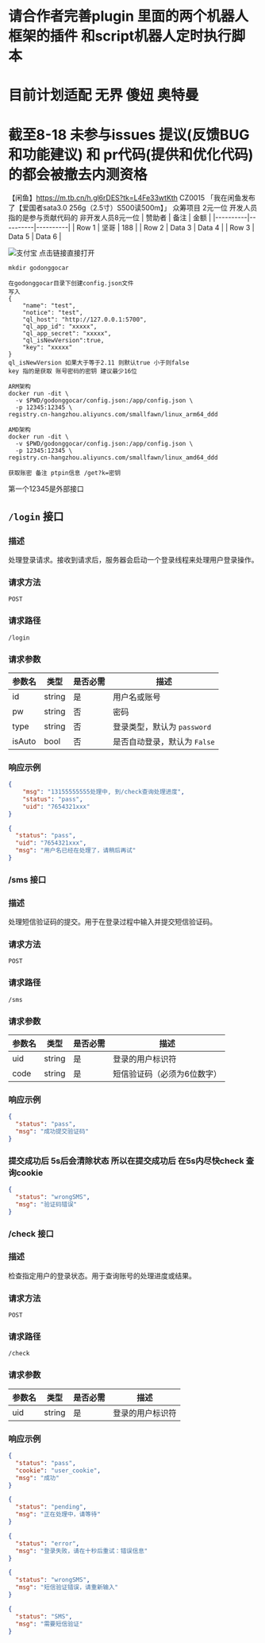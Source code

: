 # 请合作者完善plugin 里面的两个机器人框架的插件 和script机器人定时执行脚本
# 目前计划适配 无界 傻妞 奥特曼
# 截至8-18 未参与issues 提议(反馈BUG和功能建议) 和 pr代码(提供和优化代码)的都会被撤去内测资格
【闲鱼】https://m.tb.cn/h.gl6rDES?tk=L4Fe33wtKth CZ0015 「我在闲鱼发布了【爱国者sata3.0 256g（2.5寸）S500读500m】」
众筹项目 2元一位 开发人员 指的是参与贡献代码的  非开发人员8元一位
| 赞助者 | 备注 | 金额 |
|----------|----------|----------|
| Row 1    | 坚哥   | 188   |
| Row 2    | Data 3   | Data 4   |
| Row 3    | Data 5   | Data 6   |


![支付宝](https://ghproxy.net/https://raw.githubusercontent.com/smallfawn/Note/main/Images/ALiPay.jpg)
点击链接直接打开
```shell
mkdir godonggocar
```
```shell
在godonggocar目录下创建config.json文件
写入
{
    "name": "test",
    "notice": "test",
    "ql_host": "http://127.0.0.1:5700",
    "ql_app_id": "xxxxx",
    "ql_app_secret": "xxxxx",
    "ql_isNewVersion":true,
    "key": "xxxxx"
}
ql_isNewVersion 如果大于等于2.11 则默认true 小于则false
key 指的是获取 账号密码的密钥 建议最少16位
```
```shell
ARM架构
docker run -dit \
  -v $PWD/godonggocar/config.json:/app/config.json \
  -p 12345:12345 \
registry.cn-hangzhou.aliyuncs.com/smallfawn/linux_arm64_ddd
```
```shell
AMD架构
docker run -dit \
  -v $PWD/godonggocar/config.json:/app/config.json \
  -p 12345:12345 \
registry.cn-hangzhou.aliyuncs.com/smallfawn/linux_amd64_ddd
```
```
获取账密 备注 ptpin信息 /get?k=密钥
```
第一个12345是外部接口
## `/login` 接口

### 描述
处理登录请求。接收到请求后，服务器会启动一个登录线程来处理用户登录操作。

### 请求方法
`POST`

### 请求路径
`/login`

### 请求参数

| 参数名 | 类型   | 是否必需 | 描述               |
|--------|--------|----------|--------------------|
| id     | string | 是       | 用户名或账号       |
| pw     | string | 否       | 密码               |
| type   | string | 否       | 登录类型，默认为 `password` |
| isAuto | bool   | 否       | 是否自动登录，默认为 `False` |

### 响应示例
```json
{
	"msg": "13155555555处理中, 到/check查询处理进度",
	"status": "pass",
	"uid": "7654321xxx"
}
```
```json
{
  "status": "pass",
  "uid": "7654321xxx",
  "msg": "用户名已经在处理了，请稍后再试"
}
```

### /sms 接口

### 描述
处理短信验证码的提交。用于在登录过程中输入并提交短信验证码。

### 请求方法
`POST`

### 请求路径
`/sms`

### 请求参数
| 参数名 | 类型   | 是否必需 | 描述               |
|--------|--------|----------|--------------------|
| uid    | string | 是       | 登录的用户标识符       |
| code     | string | 是     | 短信验证码（必须为6位数字）|
### 响应示例
```json
{
  "status": "pass",
  "msg": "成功提交验证码"
}
```
### 提交成功后 5s后会清除状态 所以在提交成功后 在5s内尽快check 查询cookie
```json
{
  "status": "wrongSMS",
  "msg": "验证码错误"
}
```
### /check 接口

### 描述
检查指定用户的登录状态。用于查询账号的处理进度或结果。

### 请求方法
`POST`

### 请求路径
`/check`

### 请求参数
| 参数名 | 类型   | 是否必需 | 描述               |
|--------|--------|----------|--------------------|
| uid    | string | 是       | 登录的用户标识符       |
### 响应示例
```json
{
  "status": "pass",
  "cookie": "user_cookie",
  "msg": "成功"
}
```
```json
{
  "status": "pending",
  "msg": "正在处理中，请等待"
}
```
```json
{
  "status": "error",
  "msg": "登录失败，请在十秒后重试：错误信息"
}
```
```json
{
  "status": "wrongSMS",
  "msg": "短信验证错误，请重新输入"
}
```
```json
{
  "status": "SMS",
  "msg": "需要短信验证"
}
```
